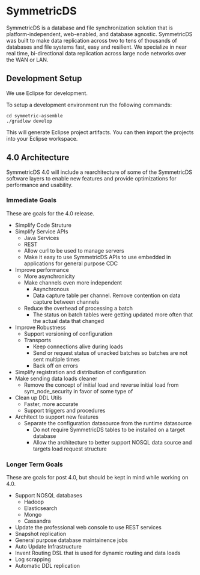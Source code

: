 # SymmetricDS
SymmetricDS is a database and file synchronization solution that is platform-independent, web-enabled, and database agnostic.  SymmetricDS was built to make data replication across two to tens of thousands of databases and file systems fast, easy and resilient.  We specialize in near real time, bi-directional data replication across large node networks over the WAN or LAN.

## Development Setup
We use Eclipse for development.

To setup a development environment run the following commands:
```
cd symmetric-assemble
./gradlew develop
```

This will generate Eclipse project artifacts.  You can then import the projects into your Eclipse workspace.

## 4.0 Architecture

SymmetricDS 4.0 will include a rearchitecture of some of the SymmetricDS software layers to enable new features and provide optimizations for performance and usability.

### Immediate Goals
These are goals for the 4.0 release.
* Simplify Code Struture
* Simplify Service APIs
  * Java Services
  * REST
  * Allow curl to be used to manage servers
  * Make it easy to use SymmetricDS APIs to use embedded in applications for general purpose CDC
* Improve performance
  * More asynchronicity
  * Make channels even more independent  
    * Asynchronous
    * Data capture table per channel.  Remove contention on data capture between channels
  * Reduce the overhead of processing a batch
    * The status on batch tables were getting updated more often that the actual data that changed
* Improve Robustness
  * Support versioning of configuration
  * Transports 
    * Keep connections alive during loads
    * Send or request status of unacked batches so batches are not sent multiple times
    * Back off on errors
 * Simplify registration and distribution of configuration 
 * Make sending data loads cleaner
   * Remove the concept of initial load and reverse initial load from sym_node_security in favor of some type of 
 * Clean up DDL Utils
   * Faster, more accurate
   * Support triggers and procedures
* Architect to support new features
  * Separate the configuration datasource from the runtime datasource
    * Do not require SymmetricDS tables to be installed on a target database
    * Allow the architecture to better support NOSQL data source and targets
load request structure

### Longer Term Goals
These are goals for post 4.0, but should be kept in mind while working on 4.0.
* Support NOSQL databases
   * Hadoop
   * Elasticsearch
   * Mongo
   * Cassandra
* Update the professional web console to use REST services
* Snapshot replication
* General purpose database maintainence jobs
* Auto Update Infrastructure
* Invent Routing DSL that is used for dynamic routing and data loads
* Log scrapping
* Automatic DDL replication
